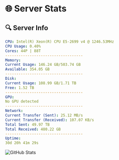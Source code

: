 # 🌐 Server Stats
## 🔍 Server Info
```yaml
CPU: Intel(R) Xeon(R) CPU E5-2699 v4 @ 1246.53MHz
CPU Usage: 0.40%
Cores: 44P | 88T
-----------------------------------
Memory:
Current Usage: 146.24 GB/503.74 GB
Available: 354.05 GB
-----------------------------------
Disk:
Current Usage: 108.99 GB/1.71 TB
Free: 1.52 TB
-----------------------------------
GPU:
No GPU detected
-----------------------------------
Network:
Current Transfer (Sent): 25.12 MB/s
Current Transfer (Received): 107.07 KB/s
Total Sent: 49.97 TB
Total Received: 480.22 GB
-----------------------------------
Uptime:
30d 20h 41m 29s
```
![GitHub Stats](https://img.shields.io/badge/Updated-2025-04-07_18:04:18-blue)
